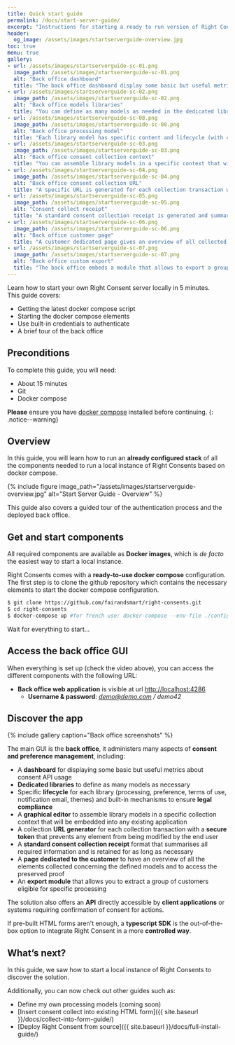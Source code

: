 ```yaml
---
title: Quick start guide
permalink: /docs/start-server-guide/
excerpt: "Instructions for starting a ready to run version of Right Consents in 5 minutes."
header:
  og_image: /assets/images/startserverguide-overview.jpg
toc: true
menu: true
gallery:
- url: /assets/images/startserverguide-sc-01.png
  image_path: /assets/images/startserverguide-sc-01.png
  alt: "Back office dashboard"
  title: "The back office dashboard display some basic but useful metrics about consent API usage"
- url: /assets/images/startserverguide-sc-02.png
  image_path: /assets/images/startserverguide-sc-02.png
  alt: "Back office models libraries"
  title: "You can define as many models as needed in the dedicated libraries"
- url: /assets/images/startserverguide-sc-08.png
  image_path: /assets/images/startserverguide-sc-08.png
  alt: "Back office processing model"
  title: "Each library model has specific content and lifecycle (with conservation) for common collection processes (processing, preference, terms of use) and proven existence"
- url: /assets/images/startserverguide-sc-03.png
  image_path: /assets/images/startserverguide-sc-03.png
  alt: "Back office consent collection context"
  title: "You can assemble library models in a specific context that will be embeddable in any application"
- url: /assets/images/startserverguide-sc-04.png
  image_path: /assets/images/startserverguide-sc-04.png
  alt: "Back office consent collection URL"
  title: "A specific URL is generated for each collection transaction with a secure token, preventing any element from being changed by end users"
- url: /assets/images/startserverguide-sc-05.png
  image_path: /assets/images/startserverguide-sc-05.png
  alt: "Consent collect receipt"
  title: "A standard consent collection receipt is generated and summarizes all required information elements"
- url: /assets/images/startserverguide-sc-06.png
  image_path: /assets/images/startserverguide-sc-06.png
  alt: "Back office customer page"
  title: "A customer dedicated page gives an overview of all collected elements regarding defined models and access to proof"
- url: /assets/images/startserverguide-sc-07.png
  image_path: /assets/images/startserverguide-sc-07.png
  alt: "Back office custom export"
  title: "The back office embeds a module that allows to export a group of customers that are eligible for a specific processing"
---
```


Learn how to start your own Right Consent server locally in 5 minutes.  
This guide covers:
- Getting the latest docker compose script
- Starting the docker compose elements
- Use built-in credentials to authenticate
- A brief tour of the back office

## Preconditions

To complete this guide, you will need:  
- About 15 minutes
- Git
- Docker compose

<i class="fa fa-exclamation-triangle"></i> <b>Please</b> ensure you have [docker compose](https://docs.docker.com/compose/install/) installed before continuing.
{: .notice--warning}

## Overview

In this guide, you will learn how to run an **already configured stack** of all the components needed to run a local instance of Right Consents based on docker compose.

{% include figure image_path="/assets/images/startserverguide-overview.jpg" alt="Start Server Guide - Overview" %}

This guide also covers a guided tour of the authentication process and the deployed back office.

## Get and start components

All required components are available as **Docker images**, which is *de facto* the easiest way to start a local instance.

Right Consents comes with a **ready-to-use docker compose** configuration. The first step is to clone the github repository which contains the necessary elements to start the docker compose configuration.

```bash
$ git clone https://github.com/fairandsmart/right-consents.git
$ cd right-consents
$ docker-compose up #for french use: docker-compose --env-file ./config/fr.env up
```

Wait for everything to start...

## Access the back office GUI

When everything is set up (check the video above), you can access the different components with the following URL:
  - **Back office web application** is visible at url [http://localhost:4286](http://localhost:4286)
    - **Username & password**: *demo@demo.com / demo42*

## Discover the app

{% include gallery caption="Back office screenshots" %}

The main GUI is the **back office**, it administers many aspects of **consent and preference management**, including:

  - A **dashboard** for displaying some basic but useful metrics about consent API usage
  - **Dedicated libraries** to define as many models as necessary
  - Specific **lifecycle** for each library (processing, preference, terms of use, notification email, themes) and built-in mechanisms to ensure **legal compliance**
  - A **graphical editor** to assemble library models in a specific collection context that will be embedded into any existing application
  - A collection **URL generator** for each collection transaction with a **secure token** that prevents any element from being modified by the end user
  - A **standard consent collection receipt** format that summarises all required information and is retained for as long as necessary
  - A **page dedicated to the customer** to have an overview of all the elements collected concerning the defined models and to access the preserved proof
  - An **export module** that allows you to extract a group of customers eligible for specific processing

The solution also offers an **API** directly accessible by **client applications** or systems requiring confirmation of consent for actions.

If pre-built HTML forms aren't enough, a **typescript SDK** is the out-of-the-box option to integrate Right Consent in a more **controlled way**.

## What’s next?

In this guide, we saw how to start a local instance of Right Consents to discover the solution.

Additionally, you can now check out other guides such as:
  - Define my own processing models (coming soon)
  - [Insert consent collect into existing HTML form]({{ site.baseurl }}/docs/collect-into-form-guide/)
  - [Deploy Right Consent from source]({{ site.baseurl }}/docs/full-install-guide/)

